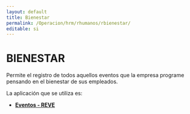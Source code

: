 ```yaml
---
layout: default
title: Bienestar
permalink: /Operacion/hrm/rhumanos/rbienestar/
editable: si
---
```


# BIENESTAR  

Permite el registro de todos aquellos eventos que la empresa programe pensando en el bienestar de sus empleados.  

La aplicación que se utiliza es:  

* [**Eventos - REVE**](http://docs.oasiscom.com/Operacion/hrm/rhumanos/rbienestar/reve)

